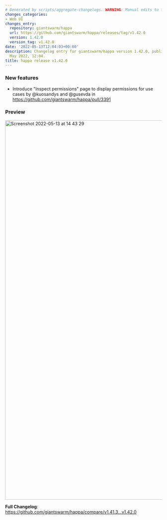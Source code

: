```yaml
---
# Generated by scripts/aggregate-changelogs. WARNING: Manual edits to this files will be overwritten.
changes_categories:
- Web UI
changes_entry:
  repository: giantswarm/happa
  url: https://github.com/giantswarm/happa/releases/tag/v1.42.0
  version: 1.42.0
  version_tag: v1.42.0
date: '2022-05-13T12:04:03+00:00'
description: Changelog entry for giantswarm/happa version 1.42.0, published on 13
  May 2022, 12:04.
title: happa release v1.42.0
---
```


### New features

* Introduce "Inspect permissions" page to display permissions for use cases by @kuosandys and @gusevda in https://github.com/giantswarm/happa/pull/3391

### Preview
<img width="1222" alt="Screenshot 2022-05-13 at 14 43 29" src="https://user-images.githubusercontent.com/445309/168276539-07d568e4-1351-47af-9002-feba08f2b968.png">

**Full Changelog**: https://github.com/giantswarm/happa/compare/v1.41.3...v1.42.0
